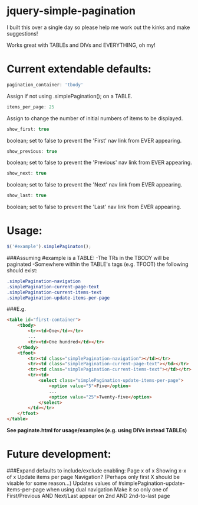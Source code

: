jquery-simple-pagination
========================
I built this over a single day so please help me work out the kinks and make suggestions!

Works great with TABLEs and DIVs and EVERYTHING, oh my!

Current extendable defaults:
====
```javascript
pagination_container: 'tbody'
```
Assign if not using .simplePagination(); on a TABLE.

```javascript
items_per_page: 25
```
Assign to change the number of initial numbers of items to be displayed.

```javascript
show_first: true
```
boolean; set to false to prevent the 'First' nav link from EVER appearing.

```javascript
show_previous: true
```
boolean; set to false to prevent the 'Previous' nav link from EVER appearing.

```javascript
show_next: true
```
boolean; set to false to prevent the 'Next' nav link from EVER appearing.

```javascript
show_last: true
```
boolean; set to false to prevent the 'Last' nav link from EVER appearing.

Usage:
=====
```javascript
$('#example').simplePaginaton();
```

###Assuming #example is a TABLE:
-The TRs in the TBODY will be paginated
-Somewhere within the TABLE's tags (e.g. TFOOT) the following should exist:
```css
.simplePagination-navigation
.simplePagination-current-page-text
.simplePagination-current-items-text
.simplePagination-update-items-per-page
```

###E.g.
```html
<table id="first-container">
	<tbody>
		<tr><td>One</td></tr>
		...
		<tr><td>One hundred</td></tr>
	</tbody>
	<tfoot>
		<tr><td class="simplePagination-navigation"></td></tr>
		<tr><td class="simplePagination-current-page-text"></td></tr>
		<tr><td class="simplePagination-current-items-text"></td></tr>
		<tr><td>
			<select class="simplePagination-update-items-per-page">
				<option value="5">Five</option>
				...
				<option value="25">Twenty-five</option>
			</select>
		</td></tr>
	</tfoot>
</table>
```

**See paginate.html for usage/examples (e.g. using DIVs instead TABLEs)**

Future development:
=====
###Expand defaults to include/exclude enabling:
Page x of x
Showing x-x of x
Update items per page
Navigation? (Perhaps only first X should be visable for some reason...)
Updates values of #simplePagination-update-items-per-page when using dual navigation
Make it so only one of First/Previous AND Next/Last appear on 2nd AND 2nd-to-last page